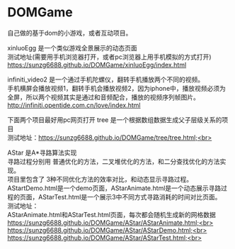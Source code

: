 # DOMGame
自己做的基于dom的小游戏，或者互动项目。

xinluoEgg 是一个类似游戏全景展示的动态页面<br>
测试地址(需要用手机浏览器打开，或者pc浏览器上用手机模拟的方式打开)<br>
https://sunzg6688.github.io/DOMGame/xinluoEgg/index.html

infiniti_video2 是一个通过手机陀螺仪，翻转手机播放两个不同的视频。<br>
手机横屏会播放视频1，翻转手机会播放视频2，因为iphone中，播放视频必须为全屏，所以两个视频其实是通过和音频配合，播放的视频序列帧图片。<br>
http://infiniti.opentide.com.cn/love/index.html


下面两个项目最好用pc网页打开
tree 是一个根据数组数据生成父子层级关系的项目<br>
测试地址：https://sunzg6688.github.io/DOMGame/tree/tree.html;<br>

AStar 是A*寻路算法实现 <br>
寻路过程分别用 普通优化的方法，二叉堆优化的方法，和二分查找优化的方法实现。<br>
项目里包含了 3种不同优化方法的效率对比，和动态显示寻路过程。<br>
AStartDemo.html是一个demo页面，AStarAnimate.html是一个动态展示寻路过程的页面，AStarTest.html是一个展示3中不同方式寻路消耗的时间对比页面。<br>
测试地址：<br>
AStarAnimate.html和AStarTest.html页面，每次都会随机生成新的网格数据<br>
https://sunzg6688.github.io/DOMGame/AStar/AStarAnimate.html;<br>
https://sunzg6688.github.io/DOMGame/AStar/AStarDemo.html;<br>
https://sunzg6688.github.io/DOMGame/AStar/AStarTest.html;<br>
